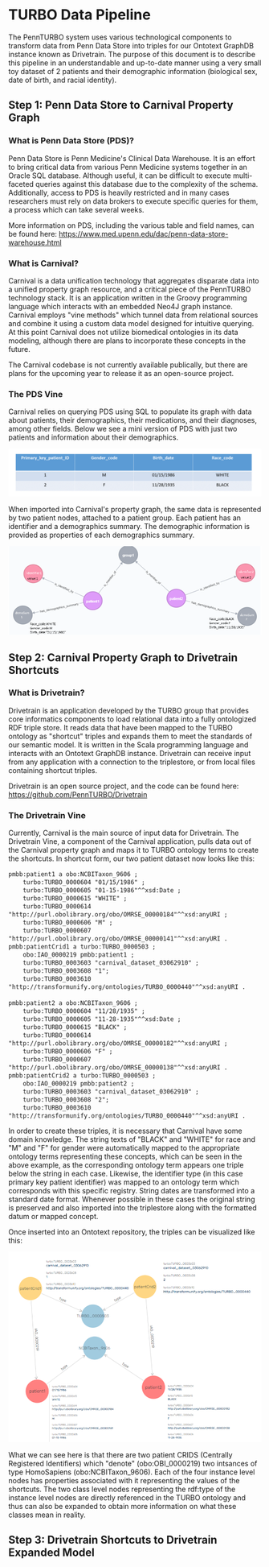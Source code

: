 <h1>TURBO Data Pipeline</h1>

The PennTURBO system uses various technological components to transform data from Penn Data Store into triples for our Ontotext GraphDB instance known as Drivetrain. The purpose of this document is to describe this pipeline in an understandable and up-to-date manner using a very small toy dataset of 2 patients and their demographic information (biological sex, date of birth, and racial identity). 

<h2>Step 1: Penn Data Store to Carnival Property Graph</h2>

<h3>What is Penn Data Store (PDS)?</h3>

Penn Data Store is Penn Medicine's Clinical Data Warehouse. It is an effort to bring critical data from various Penn Medicine systems together in an Oracle SQL database. Although useful, it can be difficult to execute multi-faceted queries against this database due to the complexity of the schema. Additionally, access to PDS is heavily restricted and in many cases researchers must rely on data brokers to execute specific queries for them, a process which can take several weeks.

More information on PDS, including the various table and field names, can be found here: https://www.med.upenn.edu/dac/penn-data-store-warehouse.html

<h3>What is Carnival?</h3>

Carnival is a data unification technology that aggregates disparate data into a unified property graph resource, and a critical piece of the PennTURBO technology stack.  It is an application written in the Groovy programming language which interacts with an embedded Neo4J graph instance. Carnival employs "vine methods" which tunnel data from relational sources and combine it using a custom data model designed for intuitive querying. At this point Carnival does not utilize biomedical ontologies in its data modeling, although there are plans to incorporate these concepts in the future.

The Carnival codebase is not currently available publically, but there are plans for the upcoming year to release it as an open-source project.

<h3>The PDS Vine</h3>

Carnival relies on querying PDS using SQL to populate its graph with data about patients, their demographics, their medications, and their diagnoses, among other fields. Below we see a mini version of PDS with just two patients and information about their demographics. 

![image failed to load](images/pds_example.png)

When imported into Carnival's property graph, the same data is represented by two patient nodes, attached to a patient group. Each patient has an identifier and a demographics summary. The demographic information is provided as properties of each demographics summary. 

![image failed to load](images/carnival_example.png)

<h2> Step 2: Carnival Property Graph to Drivetrain Shortcuts</h2>

<h3>What is Drivetrain?</h3>

Drivetrain is an application developed by the TURBO group that provides core informatics components to load relational data into a fully ontologized RDF triple store. It reads data that have been mapped to the TURBO ontology as "shortcut" triples and expands them to meet the standards of our semantic model. It is written in the Scala programming language and interacts with an Ontotext GraphDB instance. Drivetrain can receive input from any application with a connection to the triplestore, or from local files containing shortcut triples.

Drivetrain is an open source project, and the code can be found here: https://github.com/PennTURBO/Drivetrain

<h3>The Drivetrain Vine</h3>

Currently, Carnival is the main source of input data for Drivetrain. The Drivetrain Vine, a component of the Carnival application, pulls data out of the Carnival property graph and maps it to TURBO ontology terms to create the shortcuts. In shortcut form, our two patient dataset now looks like this:

    pmbb:patient1 a obo:NCBITaxon_9606 ;
        turbo:TURBO_0000604 "01/15/1986" ;
        turbo:TURBO_0000605 "01-15-1986"^^xsd:Date ;
        turbo:TURBO_0000615 "WHITE" ;
        turbo:TURBO_0000614 "http://purl.obolibrary.org/obo/OMRSE_00000184"^^xsd:anyURI ;
        turbo:TURBO_0000606 "M" ;
        turbo:TURBO_0000607 "http://purl.obolibrary.org/obo/OMRSE_00000141"^^xsd:anyURI .
    pmbb:patientCrid1 a turbo:TURBO_0000503 ;
        obo:IAO_0000219 pmbb:patient1 ;
        turbo:TURBO_0003603 "carnival_dataset_03062910" ;
        turbo:TURBO_0003608 "1";
        turbo:TURBO_0003610 "http://transformunify.org/ontologies/TURBO_0000440"^^xsd:anyURI .
        
    pmbb:patient2 a obo:NCBITaxon_9606 ;
        turbo:TURBO_0000604 "11/28/1935" ;
        turbo:TURBO_0000605 "11-28-1935"^^xsd:Date ;
        turbo:TURBO_0000615 "BLACK" ;
        turbo:TURBO_0000614 "http://purl.obolibrary.org/obo/OMRSE_00000182"^^xsd:anyURI ;
        turbo:TURBO_0000606 "F" ;
        turbo:TURBO_0000607 "http://purl.obolibrary.org/obo/OMRSE_00000138"^^xsd:anyURI .
    pmbb:patientCrid2 a turbo:TURBO_0000503 ;
        obo:IAO_0000219 pmbb:patient2 ;
        turbo:TURBO_0003603 "carnival_dataset_03062910" ;
        turbo:TURBO_0003608 "2";
        turbo:TURBO_0003610 "http://transformunify.org/ontologies/TURBO_0000440"^^xsd:anyURI .
        
In order to create these triples, it is necessary that Carnival have some domain knowledge. The string texts of "BLACK" and "WHITE" for race and "M" and "F" for gender were automatically mapped to the appropriate ontology terms representing these concepts, which can be seen in the above example, as the corresponding ontology term appears one triple below the string in each case. Likewise, the identifier type (in this case primary key patient identifier) was mapped to an ontology term which corresponds with this specific registry. String dates are transformed into a standard date format. Whenever possible in these cases the original string is preserved and also imported into the triplestore along with the formatted datum or mapped concept.

Once inserted into an Ontotext repository, the triples can be visualized like this:

![image failed to load](images/drivetrain_shortcuts_example.png)

What we can see here is that there are two patient CRIDS (Centrally Registered Identifiers) which "denote" (obo:OBI_0000219) two intsances of type HomoSapiens (obo:NCBITaxon_9606). Each of the four instance level nodes has properties associated with it representing the values of the shortcuts. The two class level nodes representing the rdf:type of the instance level nodes are directly referenced in the TURBO ontology and thus can also be expanded to obtain more information on what these classes mean in reality.

<h2>Step 3: Drivetrain Shortcuts to Drivetrain Expanded Model</h2>
